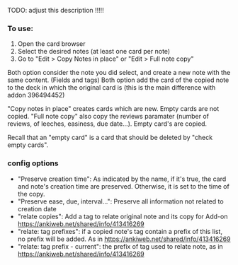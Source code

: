 TODO: adjust this description !!!!!

### To use:

1) Open the card browser
2) Select the desired notes (at least one card per note)
3) Go to "Edit > Copy Notes in place" or "Edit > Full note copy"

Both option consider the note you did select, and create a new note with the same content. (Fields and tags)
Both option add the card of the copied note to the deck in which the original card is (this is 
the main difference with addon 396494452)

"Copy notes in place" creates cards which are new. Empty cards are not copied.
"Full note copy" also copy the reviews paramater (number of reviews,  of leeches, easiness, 
due date...). Empty card's are copied.

Recall that an "empty card" is a card that should be deleted by "check empty cards".

### config options

- "Preserve creation time": As indicated by the name, if it's true, the card and note's creation time are preserved. Otherwise, it is set to the time of the copy.
- "Preserve ease, due, interval...": Preserve all information not related to creation date
- "relate copies": Add a tag to relate original note and its copy for Add-on https://ankiweb.net/shared/info/413416269
- "relate: tag prefixes": if a copied note's tag contain a prefix of this list, no prefix will be added. As in https://ankiweb.net/shared/info/413416269
- "relate: tag prefix - current": the prefix of tag used to relate note, as in https://ankiweb.net/shared/info/413416269
